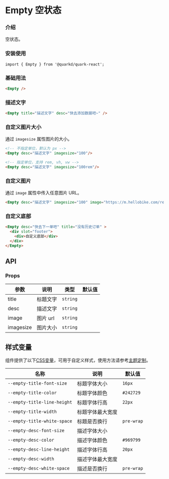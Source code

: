 # Empty 空状态

### 介绍

空状态。

### 安装使用

```tsx
import { Empty } from '@quarkd/quark-react';
```

### 基础用法

```html
<Empty />
```


### 描述文字

```html
<Empty title="描述文字" desc="快去添加数据吧~" />
```

### 自定义图片大小

通过 `imagesize` 属性图片的大小。

```html
<!-- 不指定单位，默认为 px -->
<Empty desc="描述文字" imagesize="100"/>

<!-- 指定单位，支持 rem, vh, vw -->
<Empty desc="描述文字" imagesize="100rem"/>
```

### 自定义图片

通过 `image` 属性中传入任意图片 URL。

```html
<Empty desc="描述文字" imagesize="100" image="https://m.hellobike.com/resource/helloyun/13459/fkntv_custom-empty-image.png" />
```

### 自定义底部

```html
<Empty desc="快去下一单吧" title="没有历史订单" >
  <div slot="footer">
    <div>自定义底部</div>
  </div>
</Empty>
```  

## API

### Props

| 参数         | 说明                             | 类型   | 默认值           |
|--------------|----------------------------------|--------|------------------|
| title        | 标题文字     | `string`              |        |
| desc         | 描述文字     | `string`             |        |
| image         | 图片 url     |`string`              |        |
| imagesize         | 图片大小     | `string`             |        |

## 样式变量

组件提供了以下[CSS变量](https://developer.mozilla.org/zh-CN/docs/Web/CSS/Using_CSS_custom_properties)，可用于自定义样式，使用方法请参考[主题定制](#/zh-CN/guide/theme)。

| 名称                     | 说明                                  | 默认值          | 
| ------------------------ | ----------------------------------- | --------------- |
| `--empty-title-font-size`   | 标题字体大小                          | `16px`    
| `--empty-title-color`       | 标题字体颜色                          | `#242729`   
| `--empty-title-line-height`       | 标题字体行高                       |    `22px`    
| `--empty-title-width`       | 标题字体最大宽度                       |        
| `--empty-title-white-space` | 标题是否换行                          | `pre-wrap`       
| `--empty-desc-font-size`    | 描述字体大小                          |        
| `--empty-desc-color`        | 描述字体颜色                          | `#969799`  
| `--empty-desc-line-height`       | 描述字体行高                       |    `20px`      
| `--empty-desc-width`        | 描述字体最大宽度                       |  
| `--empty-desc-white-space`  | 描述是否换行                          | `pre-wrap`  

